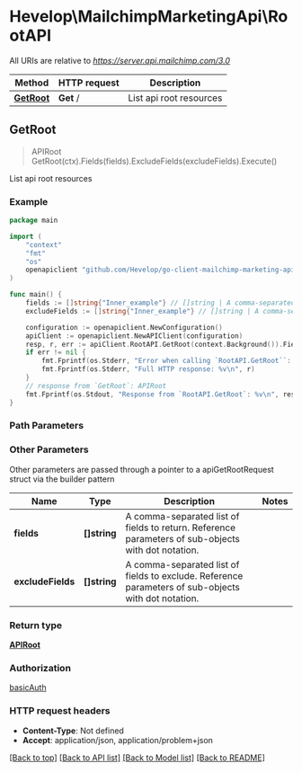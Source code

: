 # Hevelop\MailchimpMarketingApi\RootAPI

All URIs are relative to *https://server.api.mailchimp.com/3.0*

Method | HTTP request | Description
------------- | ------------- | -------------
[**GetRoot**](RootAPI.md#GetRoot) | **Get** / | List api root resources



## GetRoot

> APIRoot GetRoot(ctx).Fields(fields).ExcludeFields(excludeFields).Execute()

List api root resources



### Example

```go
package main

import (
	"context"
	"fmt"
	"os"
	openapiclient "github.com/Hevelop/go-client-mailchimp-marketing-api"
)

func main() {
	fields := []string{"Inner_example"} // []string | A comma-separated list of fields to return. Reference parameters of sub-objects with dot notation. (optional)
	excludeFields := []string{"Inner_example"} // []string | A comma-separated list of fields to exclude. Reference parameters of sub-objects with dot notation. (optional)

	configuration := openapiclient.NewConfiguration()
	apiClient := openapiclient.NewAPIClient(configuration)
	resp, r, err := apiClient.RootAPI.GetRoot(context.Background()).Fields(fields).ExcludeFields(excludeFields).Execute()
	if err != nil {
		fmt.Fprintf(os.Stderr, "Error when calling `RootAPI.GetRoot``: %v\n", err)
		fmt.Fprintf(os.Stderr, "Full HTTP response: %v\n", r)
	}
	// response from `GetRoot`: APIRoot
	fmt.Fprintf(os.Stdout, "Response from `RootAPI.GetRoot`: %v\n", resp)
}
```

### Path Parameters



### Other Parameters

Other parameters are passed through a pointer to a apiGetRootRequest struct via the builder pattern


Name | Type | Description  | Notes
------------- | ------------- | ------------- | -------------
 **fields** | **[]string** | A comma-separated list of fields to return. Reference parameters of sub-objects with dot notation. | 
 **excludeFields** | **[]string** | A comma-separated list of fields to exclude. Reference parameters of sub-objects with dot notation. | 

### Return type

[**APIRoot**](APIRoot.md)

### Authorization

[basicAuth](../README.md#basicAuth)

### HTTP request headers

- **Content-Type**: Not defined
- **Accept**: application/json, application/problem+json

[[Back to top]](#) [[Back to API list]](../README.md#documentation-for-api-endpoints)
[[Back to Model list]](../README.md#documentation-for-models)
[[Back to README]](../README.md)

